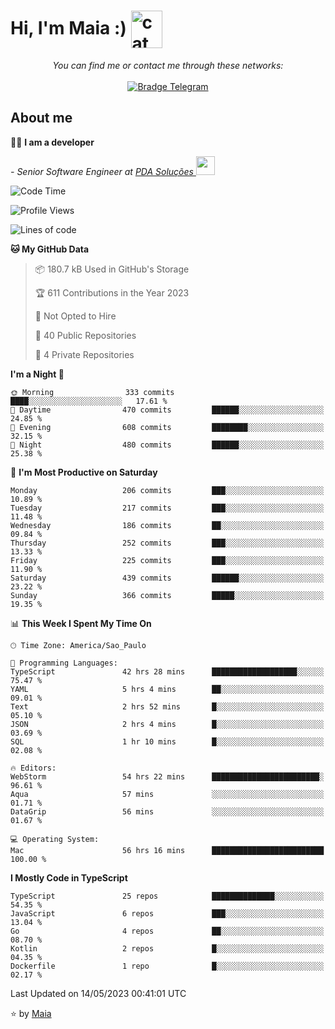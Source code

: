 <h1 align="left">Hi, I'm Maia :) 
<img src="https://emojis.slackmojis.com/emojis/images/1643509834/36299/black-cat.gif?1643509834" width="50" height="60" align="center"  alt="cat"/>
</h1>

<p align="center">
    <i>You can find me or contact me through these networks:</i>
    <br/><br/>
    <a href="https://t.me/mrootx" target="_blank">
        <img src="https://img.shields.io/badge/-Telegram-2CA5E0?logo=telegram&style=flat&logoColor=white" alt="Bradge Telegram" />
    </a>
</p>

## About me

:technologist: <strong>I am a developer</strong> <br>

<p><em> - Senior Software Engineer at <a href="https://pdasolucoes.com.br">PDA Soluções
</a><img src="https://media.giphy.com/media/WUlplcMpOCEmTGBtBW/giphy.gif" width="30"> 
</em></p>

<!--START_SECTION:waka-->
![Code Time](http://img.shields.io/badge/Code%20Time-2%2C596%20hrs%208%20mins-blue)

![Profile Views](http://img.shields.io/badge/Profile%20Views-24-blue)

![Lines of code](https://img.shields.io/badge/From%20Hello%20World%20I%27ve%20Written-483.0%20thousand%20lines%20of%20code-blue)

**🐱 My GitHub Data** 

> 📦 180.7 kB Used in GitHub's Storage 
 > 
> 🏆 611 Contributions in the Year 2023
 > 
> 🚫 Not Opted to Hire
 > 
> 📜 40 Public Repositories 
 > 
> 🔑 4 Private Repositories 
 > 
**I'm a Night 🦉** 

```text
🌞 Morning                333 commits         ████░░░░░░░░░░░░░░░░░░░░░   17.61 % 
🌆 Daytime                470 commits         ██████░░░░░░░░░░░░░░░░░░░   24.85 % 
🌃 Evening                608 commits         ████████░░░░░░░░░░░░░░░░░   32.15 % 
🌙 Night                  480 commits         ██████░░░░░░░░░░░░░░░░░░░   25.38 % 
```
📅 **I'm Most Productive on Saturday** 

```text
Monday                   206 commits         ███░░░░░░░░░░░░░░░░░░░░░░   10.89 % 
Tuesday                  217 commits         ███░░░░░░░░░░░░░░░░░░░░░░   11.48 % 
Wednesday                186 commits         ██░░░░░░░░░░░░░░░░░░░░░░░   09.84 % 
Thursday                 252 commits         ███░░░░░░░░░░░░░░░░░░░░░░   13.33 % 
Friday                   225 commits         ███░░░░░░░░░░░░░░░░░░░░░░   11.90 % 
Saturday                 439 commits         ██████░░░░░░░░░░░░░░░░░░░   23.22 % 
Sunday                   366 commits         █████░░░░░░░░░░░░░░░░░░░░   19.35 % 
```


📊 **This Week I Spent My Time On** 

```text
🕑︎ Time Zone: America/Sao_Paulo

💬 Programming Languages: 
TypeScript               42 hrs 28 mins      ███████████████████░░░░░░   75.47 % 
YAML                     5 hrs 4 mins        ██░░░░░░░░░░░░░░░░░░░░░░░   09.01 % 
Text                     2 hrs 52 mins       █░░░░░░░░░░░░░░░░░░░░░░░░   05.10 % 
JSON                     2 hrs 4 mins        █░░░░░░░░░░░░░░░░░░░░░░░░   03.69 % 
SQL                      1 hr 10 mins        █░░░░░░░░░░░░░░░░░░░░░░░░   02.08 % 

🔥 Editors: 
WebStorm                 54 hrs 22 mins      ████████████████████████░   96.61 % 
Aqua                     57 mins             ░░░░░░░░░░░░░░░░░░░░░░░░░   01.71 % 
DataGrip                 56 mins             ░░░░░░░░░░░░░░░░░░░░░░░░░   01.67 % 

💻 Operating System: 
Mac                      56 hrs 16 mins      █████████████████████████   100.00 % 
```

**I Mostly Code in TypeScript** 

```text
TypeScript               25 repos            ██████████████░░░░░░░░░░░   54.35 % 
JavaScript               6 repos             ███░░░░░░░░░░░░░░░░░░░░░░   13.04 % 
Go                       4 repos             ██░░░░░░░░░░░░░░░░░░░░░░░   08.70 % 
Kotlin                   2 repos             █░░░░░░░░░░░░░░░░░░░░░░░░   04.35 % 
Dockerfile               1 repo              █░░░░░░░░░░░░░░░░░░░░░░░░   02.17 % 
```




 Last Updated on 14/05/2023 00:41:01 UTC
<!--END_SECTION:waka-->

⭐️ by [Maia](https://github.com/gabrielmaialva33/)


